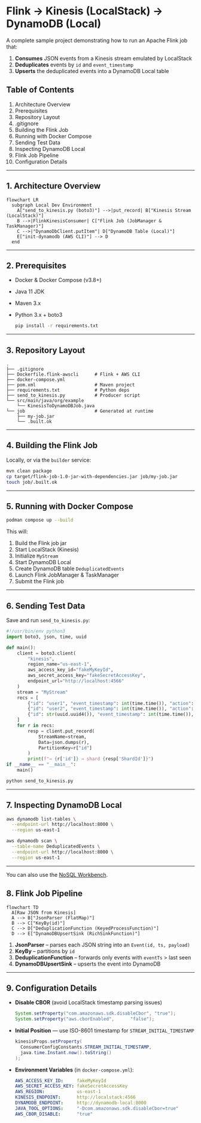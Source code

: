 # Flink → Kinesis (LocalStack) → DynamoDB (Local)

A complete sample project demonstrating how to run an Apache Flink job that:

1. **Consumes** JSON events from a Kinesis stream emulated by LocalStack
2. **Deduplicates** events by `id` and `event_timestamp`
3. **Upserts** the deduplicated events into a DynamoDB Local table

## Table of Contents

1. Architecture Overview
2. Prerequisites
3. Repository Layout
4. .gitignore
5. Building the Flink Job
6. Running with Docker Compose
7. Sending Test Data
8. Inspecting DynamoDB Local
9. Flink Job Pipeline
10. Configuration Details

---

## 1. Architecture Overview

```mermaid
flowchart LR
  subgraph Local Dev Environment
    A["send_to_kinesis.py (boto3)"] -->|put_record| B["Kinesis Stream (LocalStack)"]
    B -->|FlinkKinesisConsumer| C["Flink Job (JobManager & TaskManager)"]
    C -->|"DynamoDbClient.putItem"| D["DynamoDB Table (Local)"]
    E["init-dynamodb (AWS CLI)"] --> D
  end
```

---

## 2. Prerequisites

* Docker & Docker Compose (v3.8+)
* Java 11 JDK
* Maven 3.x
* Python 3.x + boto3

  ```bash
  pip install -r requirements.txt
  ```

---

## 3. Repository Layout

```
.
├── .gitignore
├── Dockerfile.flink-awscli      # Flink + AWS CLI
├── docker-compose.yml
├── pom.xml                      # Maven project
├── requirements.txt             # Python deps
├── send_to_kinesis.py           # Producer script
└── src/main/java/org/example
    └── KinesisToDynamoDBJob.java
└── job                          # Generated at runtime
    ├── my-job.jar
    └── .built.ok
```

---


## 4. Building the Flink Job

Locally, or via the `builder` service:

```bash
mvn clean package
cp target/flink-job-1.0-jar-with-dependencies.jar job/my-job.jar
touch job/.built.ok
```

---

## 5. Running with Docker Compose

```bash
podman compose up --build
```

This will:

1. Build the Flink job jar
2. Start LocalStack (Kinesis)
3. Initialize `MyStream`
4. Start DynamoDB Local
5. Create DynamoDB table `DeduplicatedEvents`
6. Launch Flink JobManager & TaskManager
7. Submit the Flink job

---

## 6. Sending Test Data

Save and run `send_to_kinesis.py`:

```python
#!/usr/bin/env python3
import boto3, json, time, uuid

def main():
    client = boto3.client(
        "kinesis",
        region_name="us-east-1",
        aws_access_key_id="fakeMyKeyId",
        aws_secret_access_key="fakeSecretAccessKey",
        endpoint_url="http://localhost:4566"
    )
    stream = "MyStream"
    recs = [
        {"id": "user1", "event_timestamp": int(time.time()), "action": "click"},
        {"id": "user2", "event_timestamp": int(time.time()), "action": "purchase"},
        {"id": str(uuid.uuid4()), "event_timestamp": int(time.time()), "action": "login"},
    ]
    for r in recs:
        resp = client.put_record(
            StreamName=stream,
            Data=json.dumps(r),
            PartitionKey=r["id"]
        )
        print(f"→ {r['id']} → shard {resp['ShardId']}")
if __name__ == "__main__":
    main()
```

```bash
python send_to_kinesis.py
```

---

## 7. Inspecting DynamoDB Local

```bash
aws dynamodb list-tables \
  --endpoint-url http://localhost:8000 \
  --region us-east-1

aws dynamodb scan \
  --table-name DeduplicatedEvents \
  --endpoint-url http://localhost:8000 \
  --region us-east-1
```

---

You can also use the [NoSQL Workbench](https://docs.aws.amazon.com/amazondynamodb/latest/developerguide/workbench.settingup.html).

## 8. Flink Job Pipeline

```mermaid
flowchart TD
  A[Raw JSON from Kinesis]
  A --> B["JsonParser (FlatMap)"]
  B --> C["KeyBy(id)"]
  C --> D["DeduplicationFunction (KeyedProcessFunction)"]
  D --> E["DynamoDBUpsertSink (RichSinkFunction)"]
```

1. **JsonParser** – parses each JSON string into an `Event(id, ts, payload)`
2. **KeyBy** – partitions by `id`
3. **DeduplicationFunction** – forwards only events with `eventTs` > last seen
4. **DynamoDBUpsertSink** – upserts the event into DynamoDB

---

## 9. Configuration Details

* **Disable CBOR** (avoid LocalStack timestamp parsing issues)

  ```java
  System.setProperty("com.amazonaws.sdk.disableCbor", "true");
  System.setProperty("aws.cborEnabled",      "false");
  ```
* **Initial Position** — use ISO-8601 timestamp for `STREAM_INITIAL_TIMESTAMP`

  ```java
  kinesisProps.setProperty(
    ConsumerConfigConstants.STREAM_INITIAL_TIMESTAMP,
    java.time.Instant.now().toString()
  );
  ```
* **Environment Variables** (in `docker-compose.yml`):

  ```yaml
  AWS_ACCESS_KEY_ID:     fakeMyKeyId
  AWS_SECRET_ACCESS_KEY: fakeSecretAccessKey
  AWS_REGION:            us-east-1
  KINESIS_ENDPOINT:      http://localstack:4566
  DYNAMODB_ENDPOINT:     http://dynamodb-local:8000
  JAVA_TOOL_OPTIONS:     "-Dcom.amazonaws.sdk.disableCbor=true"
  AWS_CBOR_DISABLE:      "true"
  ```

```
```
